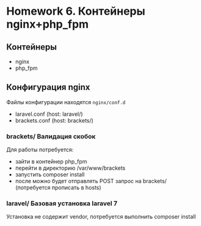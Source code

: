 # Homework 6. Контейнеры nginx+php_fpm

## Контейнеры
- nginx
- php_fpm

## Конфигурация nginx
Файлы конфигурации находятся `nginx/conf.d`
- laravel.conf (host: laravel/)
- brackets.conf (host: brackets/)


### brackets/ Валидация скобок
Для работы потребуется:
- зайти в контейнер php_fpm
- перейти в директорию /var/www/brackets
- запустить composer install
- после можно будет отправлять POST запрос на brackets/ (потребуется прописать в hosts)

### laravel/ Базовая установка laravel 7
Установка не содержит vendor, потребуется выполнить composer install